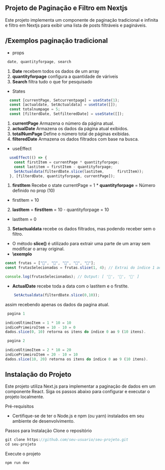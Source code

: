 ## Projeto de Paginação e Filtro em Nextjs

Este projeto implementa um componente de paginação tradicional e infinita e filtro em Nextjs para exibir uma lista de posts filtráveis e pagináveis.


## /Exemplos paginação tradicional

* props

```javascript
 date, quantityforpage, search 
```

1. **Date** recebem todos os dados de um array
2. **quantityforpage** configura a quantidade de váriveis
3. **Search** filtra tudo o que for pesquisado

 * States

```javascript
  const [currentPage, Setcurrentpage] = useState(1);
  const [actualdate, SetActualdata] = useState([]);
  const totalnumpage = 5;
  const [filterdDate, SetfilteredDate] = useState([]);
```

1. **currentPage** Armazena o número da página atual.
2. **actualDate** Armazena os dados da página atual exibidos.
3. **totalNumPage** Define o número total de páginas exibidas.
4. **filteredDate** Armazena os dados filtrados com base na busca.

* useEffect


```javascript
  useEffect(() => {
    const firstItem = currentPage * quantityforpage;
    const lastitem = firstItem - quantityforpage;
    SetActualdata(filterdDate.slice(lastitem,      firstItem));
  }, [filterdDate, quantityforpage, currentPage]);
```

1. **firstItem** Recebe o state currentPage  = 1 * **quantityforpage** = Número definido no prop (10)

* firstItem = 10

2. **lastItem** = **firstItem** = 10 - quantityforpage = 10

* lastItem = 0

3. **Setactualdata** recebe os dados filtrados, mas podendo receber sem o filtro. 

  * O método **slice()** é utilizado para extrair uma parte de um array sem modificar o array original.
  * **\exemplo**

  ```javascript
 const frutas = ["🍎", "🍌", "🍇", "🍉", "🍒"];
const frutasSelecionadas = frutas.slice(1, 4); // Extrai do índice 1 ao 3 (4 não incluso)

console.log(frutasSelecionadas); // Output: [ '🍌', '🍇', '🍉' ]
```

 * **ActualDate** recebe toda a data com o lastitem e o firstIte.

 ```javascript
     SetActualdata(filterdDate.slice(0,10));
```
assim recebendo apenas os dados da pagina atual. 

```javascript
 pagina 1
 
indiceUltimoItem = 1 * 10 = 10
indicePrimeiroItem = 10 - 10 = 0
dados.slice(0, 10) retorna os itens do índice 0 ao 9 (10 itens).

 pagina 2
 
indiceUltimoItem = 2 * 10 = 20
indicePrimeiroItem = 20 - 10 = 10
dados.slice(10, 20) retorna os itens do índice 0 ao 9 (10 itens).
```

## Instalação do Projeto

Este projeto utiliza Next.js para implementar a paginação de dados em um componente React. Siga os passos abaixo para configurar e executar o projeto localmente.

Pré-requisitos
* Certifique-se de ter o Node.js e npm (ou yarn) instalados em seu ambiente de desenvolvimento.

Passos para Instalação
Clone o repositório
 ```javascript
git clone https://github.com/seu-usuario/seu-projeto.git
cd seu-projeto
 ```

Execute o projeto
 ```javascript
npm run dev
 ```
